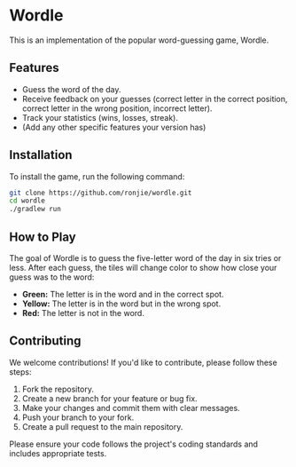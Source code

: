 # Wordle

This is an implementation of the popular word-guessing game, Wordle.

## Features

*   Guess the word of the day.
*   Receive feedback on your guesses (correct letter in the correct position, correct letter in the wrong position, incorrect letter).
*   Track your statistics (wins, losses, streak).
*   (Add any other specific features your version has)

## Installation

To install the game, run the following command:

```bash
git clone https://github.com/ronjie/wordle.git
cd wordle
./gradlew run
```

## How to Play

The goal of Wordle is to guess the five-letter word of the day in six tries or less. After each guess, the tiles will change color to show how close your guess was to the word:

*   **Green:** The letter is in the word and in the correct spot.
*   **Yellow:** The letter is in the word but in the wrong spot.
*   **Red:** The letter is not in the word.

## Contributing

We welcome contributions! If you'd like to contribute, please follow these steps:

1.  Fork the repository.
2.  Create a new branch for your feature or bug fix.
3.  Make your changes and commit them with clear messages.
4.  Push your branch to your fork.
5.  Create a pull request to the main repository.

Please ensure your code follows the project's coding standards and includes appropriate tests.
